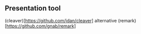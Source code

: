 ## Presentation tool

(cleaver)[https://github.com/jdan/cleaver]
alternative
(remark)[https://github.com/gnab/remark]
